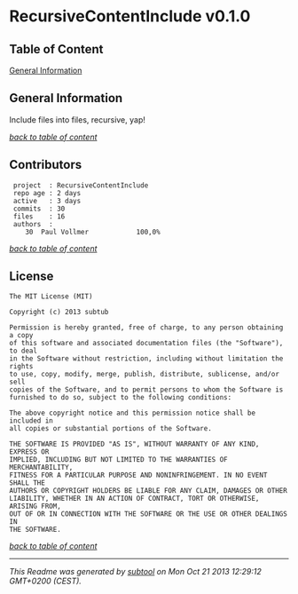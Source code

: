 # RecursiveContentInclude v0.1.0  

## Table of Content

[General Information](#general-information)  

## General Information

Include files into files, recursive, yap!  

_[back to table of content](#table-of-content)_
## Contributors

```
 project  : RecursiveContentInclude
 repo age : 2 days
 active   : 3 days
 commits  : 30
 files    : 16
 authors  : 
    30	Paul Vollmer            100,0%

```


_[back to table of content](#table-of-content)_
## License

```
The MIT License (MIT)  
  
Copyright (c) 2013 subtub  
  
Permission is hereby granted, free of charge, to any person obtaining a copy  
of this software and associated documentation files (the "Software"), to deal  
in the Software without restriction, including without limitation the rights  
to use, copy, modify, merge, publish, distribute, sublicense, and/or sell  
copies of the Software, and to permit persons to whom the Software is  
furnished to do so, subject to the following conditions:  
  
The above copyright notice and this permission notice shall be included in  
all copies or substantial portions of the Software.  
  
THE SOFTWARE IS PROVIDED "AS IS", WITHOUT WARRANTY OF ANY KIND, EXPRESS OR  
IMPLIED, INCLUDING BUT NOT LIMITED TO THE WARRANTIES OF MERCHANTABILITY,  
FITNESS FOR A PARTICULAR PURPOSE AND NONINFRINGEMENT. IN NO EVENT SHALL THE  
AUTHORS OR COPYRIGHT HOLDERS BE LIABLE FOR ANY CLAIM, DAMAGES OR OTHER  
LIABILITY, WHETHER IN AN ACTION OF CONTRACT, TORT OR OTHERWISE, ARISING FROM,  
OUT OF OR IN CONNECTION WITH THE SOFTWARE OR THE USE OR OTHER DEALINGS IN  
THE SOFTWARE.  
  ```

_[back to table of content](#table-of-content)_


---

*This Readme was generated by [subtool](https://www.github.com/subtub/subtool/releases/tag/v0.1.0) on Mon Oct 21 2013 12:29:12 GMT+0200 (CEST).*  

